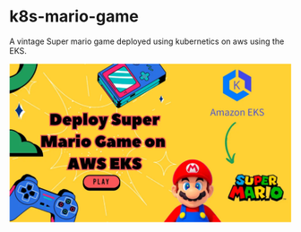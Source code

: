 # k8s-mario-game

A vintage Super mario game deployed using kubernetics on aws using the EKS.


![Step 3 screenshot](<Screenshot from 2023-12-14 06-51-32.png>)